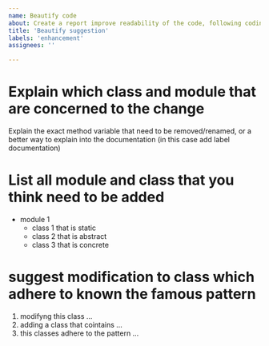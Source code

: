 ```yaml
---
name: Beautify code
about: Create a report improve readability of the code, following coding conventions (PEP) and OOP conventions
title: 'Beautify suggestion'
labels: 'enhancement'
assignees: ''

---
```


# Explain which class and module that are concerned to the change
Explain the exact method variable that need to be removed/renamed,
or a better way to explain into the documentation (in this case add label documentation)

# List all module and class that you think need to be added

- module 1
  - class 1 that is static
  - class 2 that is abstract
  - class 3 that is concrete

# suggest modification to class which adhere to known the famous pattern

1. modifyng this class ...
2. adding a class that cointains ...
3. this classes adhere to the pattern ...
